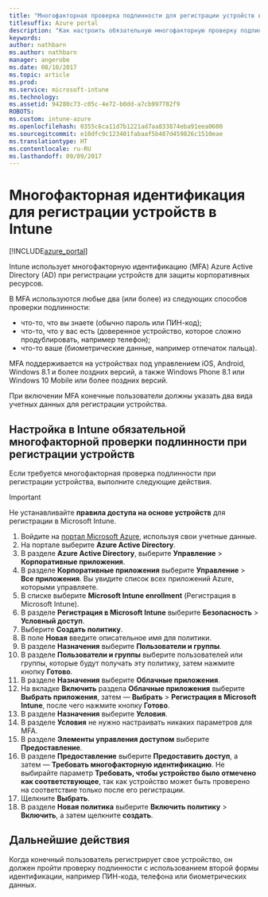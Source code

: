 ```yaml
---
title: "Многофакторная проверка подлинности для регистрации устройств в Intune"
titlesuffix: Azure portal
description: "Как настроить обязательную многофакторную проверку подлинности в Azure AD для регистрации устройств."
keywords: 
author: nathbarn
ms.author: nathbarn
manager: angerobe
ms.date: 08/10/2017
ms.topic: article
ms.prod: 
ms.service: microsoft-intune
ms.technology: 
ms.assetid: 94280c73-c05c-4e72-b0dd-a7cb997782f9
ROBOTS: 
ms.custom: intune-azure
ms.openlocfilehash: 0355c6ca11d7b1221ad7aa833874eba91eea0600
ms.sourcegitcommit: e10dfc9c123401fabaaf5b487d459826c1510eae
ms.translationtype: HT
ms.contentlocale: ru-RU
ms.lasthandoff: 09/09/2017
---
```

# <a name="multi-factor-authentication-for-intune-device-enrollments"></a>Многофакторная идентификация для регистрации устройств в Intune

[!INCLUDE[azure_portal](./includes/azure_portal.md)]

Intune использует многофакторную идентификацию (MFA) Azure Active Directory (AD) при регистрации устройств для защиты корпоративных ресурсов.

В MFA используются любые два (или более) из следующих способов проверки подлинности:

- что-то, что вы знаете (обычно пароль или ПИН-код);
- что-то, что у вас есть (доверенное устройство, которое сложно продублировать, например телефон);
- что-то ваше (биометрические данные, например отпечаток пальца).

MFA поддерживается на устройствах под управлением iOS, Android, Windows 8.1 и более поздних версий, а также Windows Phone 8.1 или Windows 10 Mobile или более поздних версий.

При включении MFA конечные пользователи должны указать два вида учетных данных для регистрации устройства.

## <a name="configure-intune-to-require-multi-factor-authentication-at-device-enrollment"></a>Настройка в Intune обязательной многофакторной проверки подлинности при регистрации устройств

Если требуется многофакторная проверка подлинности при регистрации устройства, выполните следующие действия.

>[!Important]
>Не устанавливайте **правила доступа на основе устройств** для регистрации в Microsoft Intune.

1. Войдите на [портал Microsoft Azure](https://portal.azure.com), используя свои учетные данные.
2. На портале выберите **Azure Active Directory**.
2. В разделе **Azure Active Directory**, выберите **Управление** > **Корпоративные приложения**.
3. В разделе **Корпоративные приложения** выберите **Управление** > **Все приложения**. Вы увидите список всех приложений Azure, которыми управляете.
3. В списке выберите **Microsoft Intune enrollment** (Регистрация в Microsoft Intune).
4. В разделе **Регистрация в Microsoft Intune** выберите **Безопасность** > **Условный доступ**.
5. Выберите **Создать политику**.
6. В поле **Новая** введите описательное имя для политики.
7. В разделе **Назначения** выберите **Пользователи и группы**.
8. В разделе **Пользователи и группы** выберите пользователей или группы, которые будут получать эту политику, затем нажмите кнопку **Готово**.
9. В разделе **Назначения** выберите **Облачные приложения**.
10. На вкладке **Включить** раздела **Облачные приложения** выберите **Выбрать приложения**, затем — **Выбрать** > **Регистрация в Microsoft Intune**, после чего нажмите кнопку **Готово**.
11. В разделе **Назначения** выберите **Условия**.
12. В разделе **Условия** не нужно настраивать никаких параметров для MFA.
13. В разделе **Элементы управления доступом** выберите **Предоставление**.
14. В разделе **Предоставление** выберите **Предоставить доступ**, а затем — **Требовать многофакторную идентификацию**.
    Не выбирайте параметр **Требовать, чтобы устройство было отмечено как соответствующее**, так как устройство может быть проверено на соответствие только после его регистрации.
15. Щелкните **Выбрать**.
16. В разделе **Новая политика** выберите **Включить политику** > **Включить**, а затем щелкните **создать**.



## <a name="next-steps"></a>Дальнейшие действия

Когда конечный пользователь регистрирует свое устройство, он должен пройти проверку подлинности с использованием второй формы идентификации, например ПИН-кода, телефона или биометрических данных.
